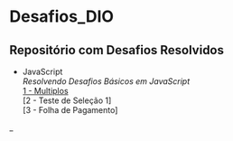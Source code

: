 # Desafios_DIO
## Repositório com Desafios Resolvidos
* JavaScript <br>
_Resolvendo Desafios Básicos em JavaScript <br>_
[1 - Multiplos](https://github.com/ByancaMCES/Desafios_DIO/blob/main/Multiplos.js)<br>
[2 - Teste de Seleção 1]<br>
[3 - Folha de Pagamento] <br>

_
